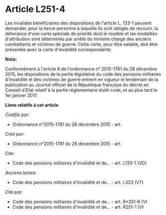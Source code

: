 # Article L251-4

Les invalides bénéficiaires des dispositions de l'article L. 133-1 peuvent demander, pour la tierce personne à laquelle ils
sont obligés de recourir, la délivrance d'une carte spéciale de priorité dont le modèle et les modalités d'attribution sont
déterminés par arrêté du ministre chargé des anciens combattants et victimes de guerre. Cette carte, pour être valable, doit
être présentée avec la carte d'invalidité correspondante.

**Nota:**

Conformément à l'article 8 de l'ordonnance n° 2015-1781 du 28 décembre 2015, les dispositions de la partie législative du
code des pensions militaires d'invalidité et des victimes de guerre entrent en vigueur le lendemain de la publication au
Journal officiel de la République française du décret en Conseil d'Etat relatif à la partie réglementaire dudit code, et au
plus tard le 1er janvier 2017.

**Liens relatifs à cet article**

_Codifié par_:

  - Ordonnance n°2015-1781 du 28 décembre 2015 - art.

_Créé par_:

  - Ordonnance n°2015-1781 du 28 décembre 2015 - art.

_Cite_:

  - Code des pensions militaires d'invalidité et de... - art. L133-1 (VD)

_Anciens textes_:

  - Code des pensions militaires d'invalidité et de... - art. L323 (VT)

_Cité par_:

  - Code des pensions militaires d'invalidité et de... - art. R*251-6 (V)
  - Code des pensions militaires d'invalidité et de... - art. R251-1 (V)
